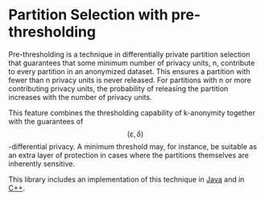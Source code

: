 # Partition Selection with pre-thresholding

Pre-thresholding is a technique in differentially private partition selection
that guarantees that some minimum number of privacy units, n, contribute to
every partition in an anonymized dataset. This ensures a partition with fewer
than n privacy units is never released. For partitions with n or more
contributing privacy units, the probability of releasing the partition increases
with the number of privacy units.

This feature combines the thresholding capability of k-anonymity together with
the guarantees of $$(\varepsilon,\delta)$$-differential privacy. A minimum
threshold may, for instance, be suitable as an extra layer of protection in
cases where the partitions themselves are inherently sensitive.

This library includes an implementation of this technique in
[Java](https://github.com/google/differential-privacy/blob/main/java/main/com/google/privacy/differentialprivacy/PreAggSelectPartition.java)
and in
[C++](https://github.com/google/differential-privacy/blob/main/cc/algorithms/partition-selection.h).
